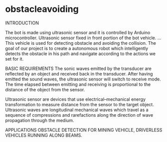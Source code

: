 # obstacleavoiding
INTRODUCTION

The bot is made using ultrasonic sensor and it is controlled by Arduino microcontroller. Ultrasonic sensor fixed in front portion of the bot vehicle. ... This vehicle is used for detecting obstacle and avoiding the collision. The goal of our project is to create a autonomous robot which intelligently detects the obstacle in his path and navigate according to the actions we set for it.

BASIC REQUIREMENTS
The sonic waves emitted by the transducer are reflected by an object and received back in the transducer. After having emitted the sound waves, the ultrasonic sensor will switch to receive mode. The time elapsed between emitting and receiving is proportional to the distance of the object from the sensor.
 
Ultrasonic sensor are devices that use electrical–mechanical energy transformation to measure distance from the sensor to the target object. Ultrasonic waves are longitudinal mechanical waves which travel as a sequence of compressions and rarefactions along the direction of wave propagation through the medium.
    			 

APPLICATIONS
OBSTACLE DETECTION FOR MINING VEHICLE, DRIVERLESS VEHICLES RUNNING ALONG BEAMS.
